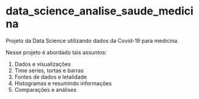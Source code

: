 # data_science_analise_saude_medicina
Projeto da Data Science utilizando dados da Covid-19 para medicina.

Nesse projeto é abordado tais assuntos:

1.	Dados e visualizações
2.	Time series, tortas e barras
3.	Fontes de dados e letalidade
4.	Histogramas e resumindo informações
5.	Comparações e análises

